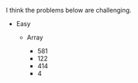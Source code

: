 I think the problems below are challenging.

 - Easy
       
   - Array
   
     - 581
     - 122
     - 414
     - 4